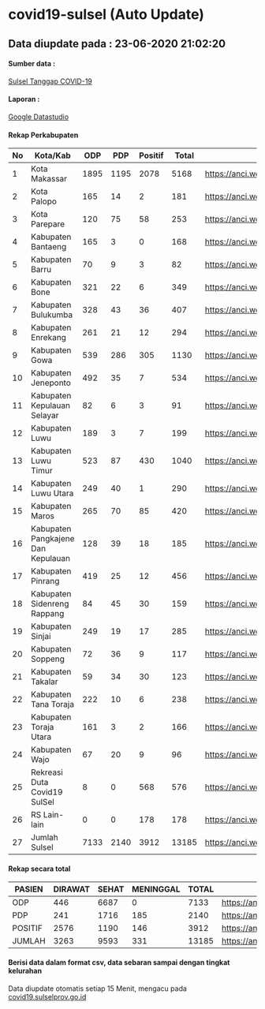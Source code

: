 
# covid19-sulsel (Auto Update)

## Data diupdate pada : 23-06-2020 21:02:20

#### Sumber data :
[Sulsel Tanggap COVID-19](https://covid19.sulselprov.go.id)

#### Laporan :
[Google Datastudio](https://datastudio.google.com/s/jythWGc1j4w)

#### Rekap Perkabupaten 
|No|Kota/Kab|ODP|PDP|Positif|Total|Link|
| --- | --- | --- | --- | --- | --- | --- |
|1|Kota Makassar|1895|1195|2078|5168|https://anci.web.id/cor/kota_makassar|
|2|Kota Palopo|165|14|2|181|https://anci.web.id/cor/kota_palopo|
|3|Kota Parepare|120|75|58|253|https://anci.web.id/cor/kota_parepare|
|4|Kabupaten Bantaeng|165|3|0|168|https://anci.web.id/cor/kabupaten_bantaeng|
|5|Kabupaten Barru|70|9|3|82|https://anci.web.id/cor/kabupaten_barru|
|6|Kabupaten Bone|321|22|6|349|https://anci.web.id/cor/kabupaten_bone|
|7|Kabupaten Bulukumba|328|43|36|407|https://anci.web.id/cor/kabupaten_bulukumba|
|8|Kabupaten Enrekang|261|21|12|294|https://anci.web.id/cor/kabupaten_enrekang|
|9|Kabupaten Gowa|539|286|305|1130|https://anci.web.id/cor/kabupaten_gowa|
|10|Kabupaten Jeneponto|492|35|7|534|https://anci.web.id/cor/kabupaten_jeneponto|
|11|Kabupaten Kepulauan Selayar|82|6|3|91|https://anci.web.id/cor/kabupaten_kepulauan_selayar|
|12|Kabupaten Luwu|189|3|7|199|https://anci.web.id/cor/kabupaten_luwu|
|13|Kabupaten Luwu Timur|523|87|430|1040|https://anci.web.id/cor/kabupaten_luwu_timur|
|14|Kabupaten Luwu Utara|249|40|1|290|https://anci.web.id/cor/kabupaten_luwu_utara|
|15|Kabupaten Maros|265|70|85|420|https://anci.web.id/cor/kabupaten_maros|
|16|Kabupaten Pangkajene Dan Kepulauan|128|39|18|185|https://anci.web.id/cor/kabupaten_pangkajene_dan_kepulauan|
|17|Kabupaten Pinrang|419|25|12|456|https://anci.web.id/cor/kabupaten_pinrang|
|18|Kabupaten Sidenreng Rappang|84|45|30|159|https://anci.web.id/cor/kabupaten_sidenreng_rappang|
|19|Kabupaten Sinjai|249|19|17|285|https://anci.web.id/cor/kabupaten_sinjai|
|20|Kabupaten Soppeng|72|36|9|117|https://anci.web.id/cor/kabupaten_soppeng|
|21|Kabupaten Takalar|59|34|30|123|https://anci.web.id/cor/kabupaten_takalar|
|22|Kabupaten Tana Toraja|222|10|6|238|https://anci.web.id/cor/kabupaten_tana_toraja|
|23|Kabupaten Toraja Utara|161|3|2|166|https://anci.web.id/cor/kabupaten_toraja_utara|
|24|Kabupaten Wajo|67|20|9|96|https://anci.web.id/cor/kabupaten_wajo|
|25|Rekreasi Duta Covid19 SulSel|8|0|568|576|https://anci.web.id/cor/rekreasi_duta_covid19_sulsel|
|26|RS Lain-lain|0|0|178|178|https://anci.web.id/cor/rs_lain-lain|
|27|Jumlah Sulsel|7133|2140|3912|13185|https://anci.web.id/cor/jumlah_sulsel|

#### Rekap secara total

| PASIEN | DIRAWAT | SEHAT | MENINGGAL | TOTAL | LINK |
| ---- | -------- | ---- | ---- |  ---- | ---- |
| ODP | 446 | 6687 | 0 | 7133 | https://anci.web.id/cor/odp_detail.html |
| PDP | 241 | 1716 | 185 | 2140 | https://anci.web.id/cor/pdp_detail.html |
| POSITIF | 2576 | 1190 | 146 | 3912 | https://anci.web.id/cor/positif_detail.html |
| JUMLAH | 3263 | 9593 | 331 | 13185 | https://anci.web.id/cor/jumlah_sulsel/ |

 
#### Berisi data dalam format csv, data sebaran sampai dengan tingkat kelurahan

Data diupdate otomatis setiap 15 Menit, mengacu pada [covid19.sulselprov.go.id](https://covid19.sulselprov.go.id)

